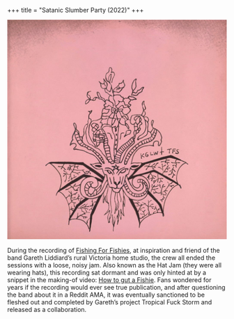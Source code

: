 +++
title = "Satanic Slumber Party (2022)"
+++

![album cover for Satanic Slumber Party](./cover.jpg)

During the recording of [Fishing For Fishies](./fishing-for-fishies), at inspiration and friend of the band Gareth Liddiard’s rural Victoria home studio, the crew all ended the sessions with a loose, noisy jam. Also known as the Hat Jam (they were all wearing hats), this recording sat dormant and was only hinted at by a snippet in the making-of video: [How to gut a Fishie](https://www.youtube.com/watch?v=CWLhIZpJUAs). Fans wondered for years if the recording would ever see true publication, and after questioning the band about it in a Reddit AMA, it was eventually sanctioned to be fleshed out and completed by Gareth’s project Tropical Fuck Storm and released as a collaboration.
